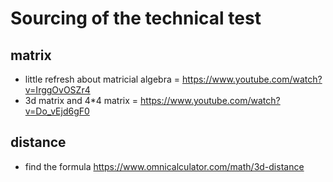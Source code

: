 # Sourcing of the technical test

## matrix

- little refresh about matricial algebra = https://www.youtube.com/watch?v=IrggOvOSZr4
- 3d matrix and 4*4 matrix = https://www.youtube.com/watch?v=Do_vEjd6gF0

## distance

- find the formula https://www.omnicalculator.com/math/3d-distance